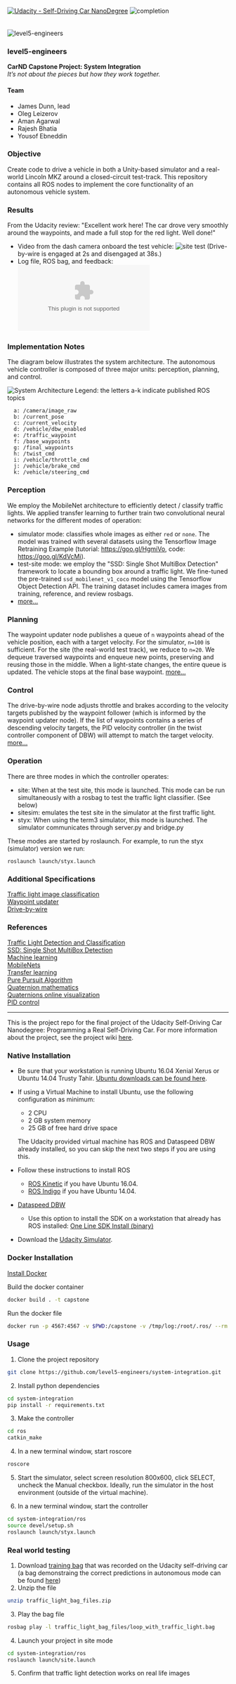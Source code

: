 [![Udacity - Self-Driving Car NanoDegree](https://s3.amazonaws.com/udacity-sdc/github/shield-carnd.svg)](http://www.udacity.com/drive) ![completion](https://img.shields.io/badge/completion%20state-100%25-blue.svg?style=plastic)<br><br><br>
![level5-engineers](https://avatars1.githubusercontent.com/u/31551095?v=4&s=100)
### level5-engineers
<b>CarND Capstone Project: System Integration</b><br>
<em>It’s not about the pieces but how they work together.</em>
<br>

#### Team

* James Dunn, lead
* Oleg Leizerov
* Aman Agarwal
* Rajesh Bhatia
* Yousof Ebneddin

### Objective
Create code to drive a vehicle in both a Unity-based simulator and a real-world Lincoln MKZ around a closed-circuit test-track. This repository contains all ROS nodes to implement the core functionality of an autonomous vehicle system.

### Results
From the Udacity review: "Excellent work here! The car drove very smoothly around the waypoints, and made a full stop for the red light. Well done!" 
- Video from the dash camera onboard the test vehicle: ![site test](https://vimeo.com/241961307) (Drive-by-wire is engaged at 2s and disengaged at 38s.) 
- Log file, ROS bag, and feedback: ![here](https://udacity-selfdrivingcar.s3.amazonaws.com/reviews/834316_1510097183.zip)

### Implementation Notes

The diagram below illustrates the system architecture. The autonomous vehicle controller is composed of three major units: perception, planning, and control.

![System Architecture](https://raw.githubusercontent.com/level5-engineers/assets/master/images/SystemArchitecture.png)
Legend: the letters a-k indicate published ROS topics

```
  a: /camera/image_raw
  b: /current_pose
  c: /current_velocity
  d: /vehicle/dbw_enabled
  e: /traffic_waypoint
  f: /base_waypoints
  g: /final_waypoints
  h: /twist_cmd
  i: /vehicle/throttle_cmd
  j: /vehicle/brake_cmd
  k: /vehicle/steering_cmd
```

### Perception
We employ the MobileNet architecture to efficiently detect / classify traffic lights. We applied transfer learning to further train two convolutional neural networks for the different modes of operation:
- simulator mode: classifies whole images as either `red` or `none`. The model was trained with several datasets using the Tensorflow Image Retraining Example (tutorial: https://goo.gl/HgmiVo, code: https://goo.gl/KdVcMi). 
- test-site mode: we employ the "SSD: Single Shot MultiBox Detection" framework to locate a bounding box around a traffic light. We fine-tuned the pre-trained `ssd_mobilenet_v1_coco` model using the Tensorflow Object Detection API. The training dataset includes camera images from training, reference, and review rosbags.
- [more...](#additional-specifications)

### Planning
The waypoint updater node publishes a queue of `n` waypoints ahead of the vehicle position, each with a target velocity. For the simulator, `n=100` is sufficient. For the site (the real-world test track), we reduce to `n=20`. We dequeue traversed waypoints and enqueue new points, preserving and reusing those in the middle. When a light-state changes, the entire queue is updated. The vehicle stops at the final base waypoint. [more...](#additional-specifications)

### Control
The drive-by-wire node adjusts throttle and brakes according to the velocity targets published by the waypoint follower (which is informed by the waypoint updater node). If the list of waypoints contains a series of descending velocity targets, the PID velocity controller (in the twist controller component of DBW) will attempt to match the target velocity. [more...](#additional-specifications)

### Operation
There are three modes in which the controller operates: 
- site: When at the test site, this mode is launched. This mode can be run simultaneously with a rosbag to test the traffic light classifier. (See below)
- sitesim: emulates the test site in the simulator at the first traffic light.
- styx: When using the term3 simulator, this mode is launched. The simulator communicates through server.py and bridge.py

These modes are started by roslaunch. For example, to run the styx (simulator) version we run:

`roslaunch launch/styx.launch`

### Additional Specifications

[Traffic light image classification](https://github.com/level5-engineers/system-integration/wiki/Traffic-Light-Image-Classification)<br>
[Waypoint updater](https://github.com/level5-engineers/system-integration/wiki/Waypoint-Updater)<br>
[Drive-by-wire](https://github.com/level5-engineers/system-integration/wiki/Drive-By-Wire)<br>

### References

[Traffic Light Detection and Classification](https://becominghuman.ai/traffic-light-detection-tensorflow-api-c75fdbadac62)<br>
[SSD: Single Shot MultiBox Detection](https://arxiv.org/pdf/1512.02325.pdf)<br>
[Machine learning](http://ftp.cs.wisc.edu/machine-learning/shavlik-group/torrey.handbook09.pdf)<br>
[MobileNets](https://arxiv.org/abs/1704.04861)<br>
[Transfer learning](http://ruder.io/transfer-learning/index.html)<br>
[Pure Pursuit Algorithm](http://ri.cmu.edu/pub_files/pub3/coulter_r_craig_1992_1/coulter_r_craig_1992_1.pdf)<br>
[Quaternion mathematics](https://web.archive.org/web/20120417090529/http://www.itu.dk/people/erikdam/DOWNLOAD/98-5.pdf)<br>
[Quaternions online visualization](http://quaternions.online/)<br>
[PID control](https://udacity-reviews-uploads.s3.amazonaws.com/_attachments/41330/1493863065/pid_control_document.pdf)<br>

---

This is the project repo for the final project of the Udacity Self-Driving Car Nanodegree: Programming a Real Self-Driving Car. For more information about the project, see the project wiki [here](https://github.com/level5-engineers/system-integration/wiki).

### Native Installation

* Be sure that your workstation is running Ubuntu 16.04 Xenial Xerus or Ubuntu 14.04 Trusty Tahir. [Ubuntu downloads can be found here](https://www.ubuntu.com/download/desktop).
* If using a Virtual Machine to install Ubuntu, use the following configuration as minimum:
  * 2 CPU
  * 2 GB system memory
  * 25 GB of free hard drive space

  The Udacity provided virtual machine has ROS and Dataspeed DBW already installed, so you can skip the next two steps if you are using this.

* Follow these instructions to install ROS
  * [ROS Kinetic](http://wiki.ros.org/kinetic/Installation/Ubuntu) if you have Ubuntu 16.04.
  * [ROS Indigo](http://wiki.ros.org/indigo/Installation/Ubuntu) if you have Ubuntu 14.04.
* [Dataspeed DBW](https://bitbucket.org/DataspeedInc/dbw_mkz_ros)
  * Use this option to install the SDK on a workstation that already has ROS installed: [One Line SDK Install (binary)](https://bitbucket.org/DataspeedInc/dbw_mkz_ros/src/81e63fcc335d7b64139d7482017d6a97b405e250/ROS_SETUP.md?fileviewer=file-view-default)
* Download the [Udacity Simulator](https://github.com/udacity/CarND-Capstone/releases/tag/v1.2).

### Docker Installation
[Install Docker](https://docs.docker.com/engine/installation/)

Build the docker container
```bash
docker build . -t capstone
```

Run the docker file
```bash
docker run -p 4567:4567 -v $PWD:/capstone -v /tmp/log:/root/.ros/ --rm -it capstone
```

### Usage

1. Clone the project repository
```bash
git clone https://github.com/level5-engineers/system-integration.git
```

2. Install python dependencies
```bash
cd system-integration
pip install -r requirements.txt
```

3. Make the controller
```bash
cd ros
catkin_make
```

4. In a new terminal window, start roscore
```bash
roscore
```

5. Start the simulator, select screen resolution 800x600, click SELECT, uncheck the Manual checkbox. Ideally, run the simulator in the host environment (outside of the virtual machine).

6. In a new terminal window, start the controller
```bash
cd system-integration/ros
source devel/setup.sh
roslaunch launch/styx.launch
```

### Real world testing
1. Download [training bag](https://drive.google.com/file/d/0B2_h37bMVw3iYkdJTlRSUlJIamM/view?usp=sharing) that was recorded on the Udacity self-driving car (a bag demonstraing the correct predictions in autonomous mode can be found [here](https://drive.google.com/open?id=0B2_h37bMVw3iT0ZEdlF4N01QbHc))
2. Unzip the file
```bash
unzip traffic_light_bag_files.zip
```
3. Play the bag file
```bash
rosbag play -l traffic_light_bag_files/loop_with_traffic_light.bag
```
4. Launch your project in site mode
```bash
cd system-integration/ros
roslaunch launch/site.launch
```
5. Confirm that traffic light detection works on real life images

